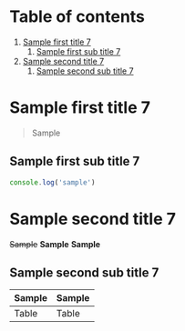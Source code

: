 # Table of contents

1. [Sample first title 7](#sample-first-title-7)
   1. [Sample first sub title 7](#sample-first-sub-title-7)
1. [Sample second title 7](#sample-second-title-7)
   1. [Sample second sub title 7](#sample-second-sub-title-7)

# Sample first title 7

> Sample

## Sample first sub title 7

```javascript
console.log('sample')
```

# Sample second title 7

~~Sample~~
**Sample**
**Sample**

## Sample second sub title 7

| Sample | Sample |
| ------ | ------ |
| Table  | Table  |
